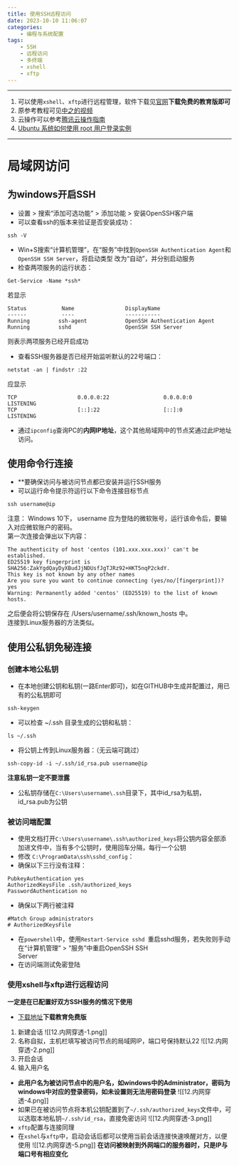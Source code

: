 ```yaml
---
title: 使用SSH远程访问
date: 2023-10-10 11:06:07
categories:
	- 编程与系统配置
tags: 
	- SSH
	- 远程访问
	- 多终端
	- xshell
	- xftp
---
```

*****
1. 可以使用`xshell`、`xftp`进行远程管理，软件下载见[官网](https://www.xshell.com/zh/free-for-home-school/)**下载免费的教育版即可**
2. 原参考教程可见[中之的视频](https://www.bilibili.com/video/BV13L411w7XU/?spm_id_from=333.999.top_right_bar_window_history.content.click&vd_source=73162f668fdc494f53422288195ecea3)
3. 云操作可以参考[腾讯云操作指南](https://cloud.tencent.com/document/product/1207/44578)
4. [Ubuntu 系统如何使用 root 用户登录实例](https://cloud.tencent.com/document/product/1207/44569#ubuntu-.E7.B3.BB.E7.BB.9F.E5.A6.82.E4.BD.95.E4.BD.BF.E7.94.A8-root-.E7.94.A8.E6.88.B7.E7.99.BB.E5.BD.95.E5.AE.9E.E4.BE.8B.EF.BC.9F)
*****
# 局域网访问
## 为windows开启SSH
- 设置 > 搜索“添加可选功能” > 添加功能 > 安装OpenSSH客户端
- 可以查看ssh的版本来验证是否安装成功：
```
ssh -V
```
- Win+S搜索“计算机管理”，在“服务”中找到`OpenSSH Authentication Agent`和`OpenSSH SSH Server`，将启动类型 改为“⾃动”，并分别启动服务
- 检查两项服务的运⾏状态：
```
Get-Service -Name *ssh*
```
若显示
```
Status           Name                DisplayName
------           ----                ----------- 
Running         ssh-agent            OpenSSH Authentication Agent 
Running         sshd                 OpenSSH SSH Server
```
则表示两项服务已经开启成功
- 查看SSH服务器是否已经开始监听默认的22号端⼝：
```
netstat -an | findstr :22
```
应显示
```
TCP                   0.0.0.0:22                 0.0.0.0:0                   LISTENING  
TCP                   [::]:22                    [::]:0                      LISTENING
```
- 通过`ipconfig`查询PC的**内网IP地址**，这个其他局域网中的节点奖通过此IP地址访问。
## 使用命令行连接
- **要确保访问与被访问节点都已安装并运行SSH服务
- 可以运行命令提示符运行以下命令连接目标节点
```
ssh username@ip
```
注意： Windows 10下， username 应为登陆的微软账号，运⾏该命令后，要输⼊对应微软账户的密码。  
第⼀次连接会弹出以下内容：
```
The authenticity of host 'centos (101.xxx.xxx.xxx)' can't be established.  
ED25519 key fingerprint is SHA256:ZakYgdQayDyXBudJjNDUsfJgTJRz92+HKT5nqP2ckdY.  
This key is not known by any other names  
Are you sure you want to continue connecting (yes/no/[fingerprint])? yes  
Warning: Permanently added 'centos' (ED25519) to the list of known hosts.
```
之后便会将公钥保存在 /Users/username/.ssh/known_hosts 中。  
连接到Linux服务器的⽅法类似。
## 使用公私钥免秘连接
### 创建本地公私钥
- 在本地创建公钥和私钥(一路Enter即可)，如在GITHUB中生成并配置过，用已有的公私钥即可
```
ssh-keygen
```
- 可以检查 ~/.ssh ⽬录⽣成的公钥和私钥：
```
ls ~/.ssh
```
- 将公钥上传到Linux服务器：（无云端可跳过）
```
ssh-copy-id -i ~/.ssh/id_rsa.pub username@ip
```
**注意私钥一定不要泄露**
- 公私钥存储在`C:\Users\username\.ssh`目录下，其中id_rsa为私钥，id_rsa.pub为公钥
### 被访问端配置
- 使用文档打开`C:\Users\username\.ssh\authorized_keys`将公钥内容全部添加进文件中，当有多个公钥时，使用回车分隔，每行一个公钥
- 修改 `C:\ProgramData\ssh\sshd_config`：
- 确保以下三行没有注释：	
```
PubkeyAuthentication yes  
AuthorizedKeysFile .ssh/authorized_keys  
PasswordAuthentication no
```
- 确保以下两行被注释 
```
#Match Group administrators  
# AuthorizedKeysFile  
```
- 在`powershell`中，使用`Restart-Service sshd `重启sshd服务，若失败则⼿动在“计算机管理” > “服务”中重启OpenSSH SSH  
Server
- 在访问端测试免密登陆
### 使用xshell与xftp进行远程访问
**一定是在已配置好双方SSH服务的情况下使用**
- [下载地址]()**下载教育免费版**
1. 新建会话
 ![[12.内网穿透-1.png]]
2. 名称自拟，主机栏填写被访问节点的局域网IP，端口号保持默认22
![[12.内网穿透-2.png]]
3. 开启会话
4. 输入用户名
- **此用户名为被访问节点中的用户名，如windows中的Administrator，密码为windows中对应的登录密码，如未设置则无法用密码登录** ![[12.内网穿透-4.png]]
- 如果已在被访问节点将本机公钥配置到了`~/.ssh/authorized_keys`文件中，可以选取本地私钥`~/.ssh/id_rsa`，直接免密访问
![[12.内网穿透-3.png]]
- `xftp`配置与连接同理
- 在`xshel`与`xftp`中，启动会话后都可以使用当前会话连接快速唤醒对方，以便使用
![[12.内网穿透-5.png]]
**在访问被映射到外网端口的服务器时，只是IP与端口号有相应变化**